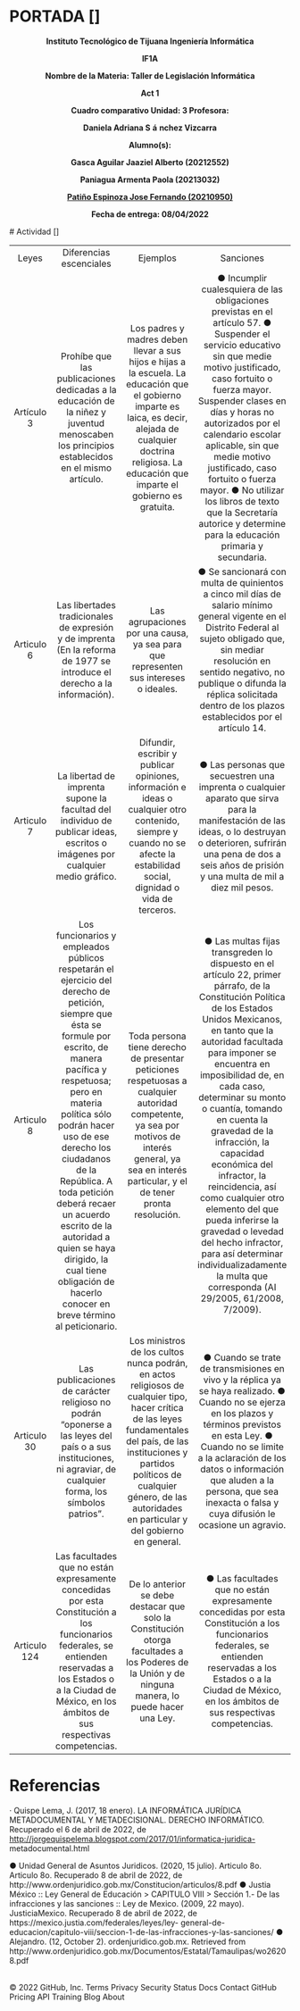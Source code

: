# PORTADA []
<p align="center">
    <strong>Instituto Tecnológico de Tijuana Ingeniería Informática</strong>
</p>
<p align="center">
    <strong>IF1A</strong>
</p>
<p align="center">
    <strong></strong>
</p>
<p align="center">
    <strong>Nombre de la Materia: Taller de Legislación Informática</strong>
</p>
<p align="center">
    <strong></strong>
</p>
<p align="center">
    <strong>Act 1</strong>
</p>
<p align="center">
    <strong>Cuadro comparativo Unidad: 3 Profesora:</strong>
</p>
<p align="center">
    <strong>Daniela Adriana S</strong>
    <strong>á</strong>
    <strong>nchez Vizcarra</strong>
</p>
<p align="center">
    <strong></strong>
</p>
<p align="center">
    <strong>Alumno(s):</strong>
</p>
<p align="center">
    <strong>Gasca Aguilar Jaaziel Alberto (20212552) </strong>
</p>
<p align="center">
    <strong>Paniagua Armenta Paola (20213032) </strong>
</p>
<p align="center">
    <strong><u>Patiño Espinoza Jose Fernando (20210950)</u></strong>
</p>
<p align="center">
    <strong></strong>
</p>
<p align="center">
    <strong>Fecha de entrega: 08/04/2022</strong>
</p>
# Actividad []
<table style="width: 100%; text-align: center;">
  <tr>
    <td style="width: 50%;">Leyes</td>
    <td style="width: 50%;">Diferencias escenciales</td>
    <td style="width: 50%;">Ejemplos</td>
    <td style="width: 50%;">Sanciones</td>
  </tr>
  <tr>
    <td style="width: 50%; "> Artículo 3 </td>
    <td style="width: 50%; ">
Prohíbe que las publicaciones dedicadas a la educación de la niñez y juventud menoscaben los principios establecidos en el mismo artículo.
 </td>
<td>
Los padres y madres deben llevar a sus hijos e hijas a la escuela. La educación que el gobierno imparte es laica, es decir, alejada de cualquier doctrina religiosa. La educación que imparte el gobierno es gratuita.
</td>
<td>
●  Incumplir cualesquiera de las obligaciones previstas en el artículo 57.
● Suspender el servicio educativo sin que medie motivo justificado, caso fortuito o fuerza mayor.
Suspender clases en días y horas no autorizados por el calendario escolar aplicable, sin que medie motivo justificado, caso fortuito o fuerza mayor.
● No utilizar los libros de texto que la Secretaría autorice y determine para la educación primaria y secundaria.
</td>
    
  </tr>
  <tr>
    <td style="width: 50%; "> Articulo 6 </td>
    <td>
Las libertades tradicionales de expresión y de imprenta (En la reforma de 1977 se introduce el derecho a la información).
</td>
<td>
Las agrupaciones por una causa, ya sea para que representen sus intereses o ideales.
</td>
<td>
● Se sancionará con multa de quinientos a cinco mil días de salario mínimo general vigente en el Distrito Federal al sujeto obligado que, sin mediar resolución en sentido negativo, no publique o difunda la réplica solicitada dentro de los plazos establecidos por el artículo 14.
</td>
  </tr>
  <tr>
<td style="width: 50%; ">Articulo 7</td>
<td>
La libertad de imprenta supone la facultad del individuo de publicar ideas, escritos o imágenes por cualquier medio gráfico.
</td>
<td>Difundir, escribir y publicar opiniones, información e ideas o cualquier otro contenido, siempre y cuando no se afecte la estabilidad social, dignidad o vida de terceros.</td>
<td>
● Las personas que secuestren una imprenta o cualquier aparato que sirva para la manifestación de las ideas, o lo destruyan o deterioren, sufrirán una pena de dos a seis años de prisión y una multa de mil a diez mil pesos.
</td>
  </tr>
  <tr>
  <td style="width: 50%; ">Articulo 8</td>
  <td>Los funcionarios y empleados públicos respetarán el ejercicio del derecho de petición, siempre que ésta se formule por escrito, de manera pacífica y respetuosa; pero en materia política sólo podrán hacer uso de ese derecho los ciudadanos de la República.
A toda petición deberá recaer un acuerdo escrito de la autoridad a quien se haya dirigido, la cual tiene obligación de hacerlo conocer en breve término al peticionario. 
</td>
  <td>Toda persona tiene derecho de presentar peticiones respetuosas a cualquier autoridad competente, ya sea por motivos de interés general, ya sea en interés particular, y el de tener pronta resolución.</td>
  <td>
  ● Las multas fijas transgreden lo dispuesto en el artículo 22, primer párrafo, de la Constitución Política de los Estados Unidos Mexicanos, en tanto que la autoridad facultada para imponer se encuentra en imposibilidad de, en cada caso, determinar su monto o cuantía, tomando en cuenta la gravedad de la infracción, la capacidad económica del infractor, la reincidencia, así como cualquier otro elemento del que pueda inferirse la gravedad o levedad del hecho infractor, para así determinar individualizadamente la multa que corresponda (AI 29/2005, 61/2008, 7/2009).</td>
  </tr>
  <tr>
    </tr>
<tr>
  <td style="width: 50%; ">Articulo 30</td>
  <td>Las publicaciones de carácter religioso no podrán “oponerse a las leyes del país o a sus instituciones, ni agraviar, de cualquier forma, los símbolos patrios”.
</td>
  <td>
  Los ministros de los cultos nunca podrán, en actos religiosos de cualquier tipo, hacer crítica de las leyes fundamentales del país, de las instituciones y partidos políticos de cualquier género, de las autoridades en particular y del gobierno en general. </td>
  <td>
● Cuando se trate de transmisiones en vivo y la réplica ya se haya realizado.
 ● Cuando no se ejerza en los plazos y términos previstos en esta Ley.
 ● Cuando no se limite a la aclaración de los datos o información que aluden a la persona, que sea inexacta o falsa y cuya difusión le ocasione un agravio.
</td>
</tr>
    <td style="width: 50%; ">Articulo 124</td>
    <td>
Las facultades que no están expresamente concedidas por esta Constitución a los funcionarios federales, se entienden reservadas a los Estados o a la Ciudad de México, en los ámbitos de sus respectivas competencias.
</td>
<td>
De lo anterior se debe destacar que solo la Constitución otorga facultades a los Poderes de la Unión y de ninguna manera, lo puede hacer una Ley.
</td>
<td>
● Las facultades que no están expresamente concedidas por esta Constitución a los funcionarios federales, se entienden reservadas a los Estados o a la Ciudad de México, en los ámbitos de sus respectivas competencias.
  </tr>
</table>

            
# Referencias
<p>
    · Quispe Lema, J. (2017, 18 enero). LA INFORMÁTICA JURÍDICA METADOCUMENTAL
    Y METADECISIONAL. DERECHO INFORMÁTICO. Recuperado el 6 de abril de 2022, de
    <a  href = "http://jorgequispelema.blogspot.com/2017/01/informatica-juridica-" >
        http://jorgequispelema.blogspot.com/2017/01/informatica-juridica-
    </a>
    metadocumental.html
</p> 
<p> 
● Unidad General de Asuntos Juridicos. (2020, 15 julio). Articulo 8o. Articulo 8o.
Recuperado 8 de abril de 2022, de
http://www.ordenjuridico.gob.mx/Constitucion/articulos/8.pdf
● Justia México :: Ley General de Educación &gt; CAPITULO VIII &gt; Sección 1.- De las
infracciones y las sanciones :: Ley de Mexico. (2009, 22 mayo). JusticiaMexico.
Recuperado 8 de abril de 2022, de https://mexico.justia.com/federales/leyes/ley-
general-de-educacion/capitulo-viii/seccion-1-de-las-infracciones-y-las-sanciones/
● Alejandro. (12, October 2). ordenjuridico.gob.mx. Retrieved from
http://www.ordenjuridico.gob.mx/Documentos/Estatal/Tamaulipas/wo26208.pdf
</p> 
<br/>
© 2022 GitHub, Inc.
Terms
Privacy
Security
Status
Docs
Contact GitHub
Pricing
API
Training
Blog
About
